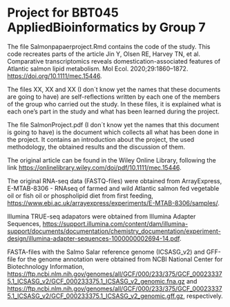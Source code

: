 # Project for BBT045 AppliedBioinformatics by Group 7

The file Salmonpapaerproject.Rmd contains the code of the study. This code recreates parts of the article Jin Y, Olsen RE, Harvey TN, et al. Comparative transcriptomics reveals domestication-associated features of Atlantic salmon lipid metabolism. Mol Ecol. 2020;29:1860–1872. https://doi.org/10.1111/mec.15446.

The files XX, XX and XX (I don´t know yet the names that these documents are going to have) are self-reflections written by each one of the members of the group who carried out the study. In these files, it is explained what is each one’s part in the study and what has been learned during the project.

The file SalmonProject.pdf (I don´t know yet the names that this document is going to have) is the document which collects all what has been done in the project. It contains an introduction about the project, the used methodology, the obtained results and the discussion of them.

The original article can be found in the Wiley Online Library, following the link https://onlinelibrary.wiley.com/doi/pdf/10.1111/mec.15446.

The original RNA-seq data (FASTQ-files) were obtained from ArrayExpress, E-MTAB-8306 - RNAseq of farmed and wild Atlantic salmon fed vegetable oil or fish oil or phospholipid diet from first feeding, https://www.ebi.ac.uk/arrayexpress/experiments/E-MTAB-8306/samples/.

Illumina TRUE-seq adapators were obtained from Illumina Adapter Sequences, https://support.illumina.com/content/dam/illumina-support/documents/documentation/chemistry_documentation/experiment-design/illumina-adapter-sequences-1000000002694-14.pdf.

FASTA-files with the Salmo Salar reference genome (ICSASG_v2) and GFF-file for the genome annotation were obtained from NCBI National Center for Biotechnology Information, https://ftp.ncbi.nlm.nih.gov/genomes/all/GCF/000/233/375/GCF_000233375.1_ICSASG_v2/GCF_000233375.1_ICSASG_v2_genomic.fna.gz and https://ftp.ncbi.nlm.nih.gov/genomes/all/GCF/000/233/375/GCF_000233375.1_ICSASG_v2/GCF_000233375.1_ICSASG_v2_genomic.gff.gz, respectively.
